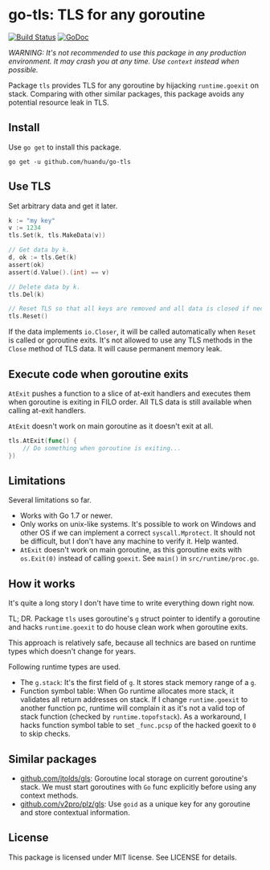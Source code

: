 # go-tls: TLS for any goroutine #

[![Build Status](https://travis-ci.org/huandu/go-tls.svg?branch=master)](https://travis-ci.org/huandu/go-tls)
[![GoDoc](https://godoc.org/github.com/huandu/go-tls?status.svg)](https://godoc.org/github.com/huandu/go-tls)

*WARNING: It's not recommended to use this package in any production environment. It may crash you at any time. Use `context` instead when possible.*

Package `tls` provides TLS for any goroutine by hijacking `runtime.goexit` on stack. Comparing with other similar packages, this package avoids any potential resource leak in TLS.

## Install ##

Use `go get` to install this package.

    go get -u github.com/huandu/go-tls

## Use TLS ##

Set arbitrary data and get it later.

```go
k := "my key"
v := 1234
tls.Set(k, tls.MakeData(v))

// Get data by k.
d, ok := tls.Get(k)
assert(ok)
assert(d.Value().(int) == v)

// Delete data by k.
tls.Del(k)

// Reset TLS so that all keys are removed and all data is closed if necessary.
tls.Reset()
```

If the data implements `io.Closer`, it will be called automatically when `Reset` is called or goroutine exits. It's not allowed to use any TLS methods in the `Close` method of TLS data. It will cause permanent memory leak.

## Execute code when goroutine exits ##

`AtExit` pushes a function to a slice of at-exit handlers and executes them when goroutine is exiting in FILO order. All TLS data is still available when calling at-exit handlers.

`AtExit` doesn't work on main goroutine as it doesn't exit at all.

```go
tls.AtExit(func() {
    // Do something when goroutine is exiting...
})
```

## Limitations ##

Several limitations so far.

* Works with Go 1.7 or newer.
* Only works on unix-like systems. It's possible to work on Windows and other OS if we can implement a correct `syscall.Mprotect`. It should not be difficult, but I don't have any machine to verify it. Help wanted.
* `AtExit` doesn't work on main goroutine, as this goroutine exits with `os.Exit(0)` instead of calling `goexit`. See `main()` in `src/runtime/proc.go`.

## How it works ##

It's quite a long story I don't have time to write everything down right now.

TL; DR. Package `tls` uses goroutine's `g` struct pointer to identify a goroutine and hacks `runtime.goexit` to do house clean work when goroutine exits.

This approach is relatively safe, because all technics are based on runtime types which doesn't change for years.

Following runtime types are used.

* The `g.stack`: It's the first field of `g`. It stores stack memory range of a `g`.
* Function symbol table: When Go runtime allocates more stack, it validates all return addresses on stack. If I change `runtime.goexit` to another function pc, runtime will complain it as it's not a valid top of stack function (checked by `runtime.topofstack`). As a workaround, I hacks function symbol table to set `_func.pcsp` of the hacked goexit to `0` to skip checks.

## Similar packages ##

* [github.com/jtolds/gls](https://github.com/jtolds/gls): Goroutine local storage on current goroutine's stack. We must start goroutines with `Go` func explicitly before using any context methods.
* [github.com/v2pro/plz/gls](https://github.com/v2pro/plz/tree/master/gls): Use `goid` as a unique key for any goroutine and store contextual information.

## License ##

This package is licensed under MIT license. See LICENSE for details.
